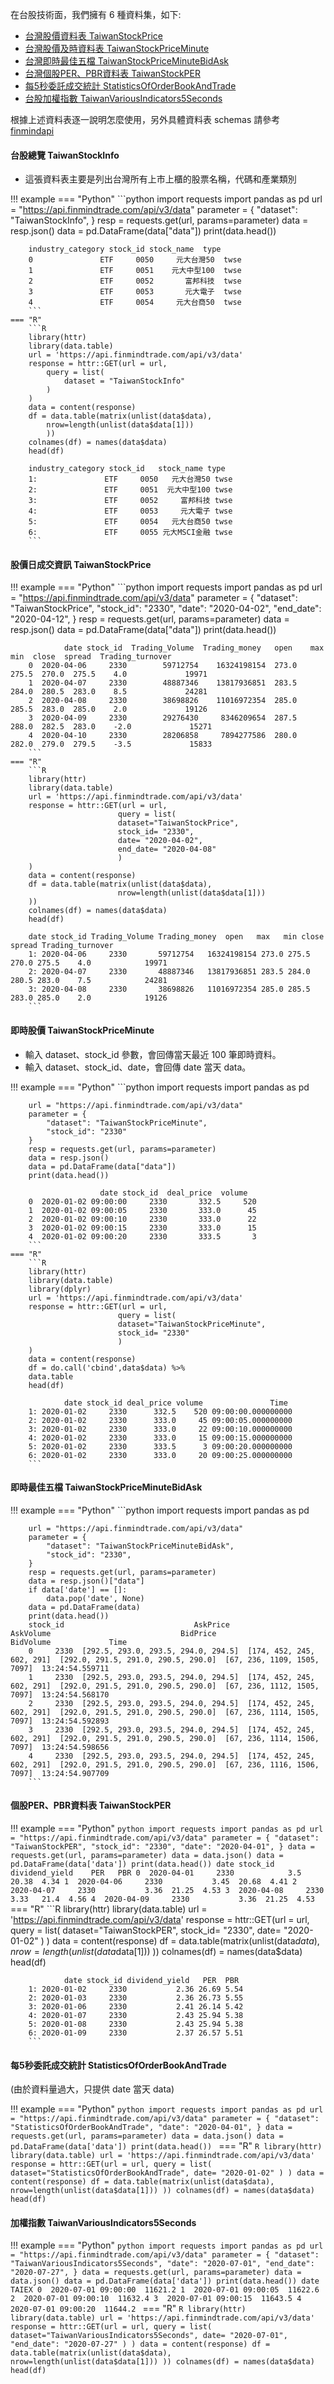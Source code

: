 在台股技術面，我們擁有 6 種資料集，如下:

- [台灣股價資料表 TaiwanStockPrice](https://finmind.github.io/tutor/TaiwanMarket/Technical/#taiwanstockprice)
- [台灣股價及時資料表 TaiwanStockPriceMinute](https://finmind.github.io/tutor/TaiwanMarket/Technical/#taiwanstockpriceminute)
- [台灣即時最佳五檔 TaiwanStockPriceMinuteBidAsk]((https://finmind.github.io/tutor/TaiwanMarket/Technical/#taiwanstockpriceminutebidask))
- [台灣個股PER、PBR資料表 TaiwanStockPER](https://finmind.github.io/tutor/TaiwanMarket/Technical/#perpbr-taiwanstockper)
- [每5秒委託成交統計 StatisticsOfOrderBookAndTrade](https://finmind.github.io/tutor/TaiwanMarket/Technical/#5-statisticsoforderbookandtrade)
- [台股加權指數 TaiwanVariousIndicators5Seconds](https://finmind.github.io/tutor/TaiwanMarket/Technical/#taiwanvariousindicators5seconds)


根據上述資料表逐一說明怎麼使用，另外具體資料表 schemas 請參考 [finmindapi](http://api.finmindtrade.com/docs#/default/method_api_v3_data_get)

#### 台股總覽 TaiwanStockInfo

- 這張資料表主要是列出台灣所有上市上櫃的股票名稱，代碼和產業類別

!!! example
    === "Python"
        ```python
        import requests
        import pandas as pd
        url = "https://api.finmindtrade.com/api/v3/data"
        parameter = {
            "dataset": "TaiwanStockInfo",
        }
        resp = requests.get(url, params=parameter)
        data = resp.json()
        data = pd.DataFrame(data["data"])
        print(data.head())

        industry_category stock_id stock_name  type
        0               ETF     0050     元大台灣50  twse
        1               ETF     0051    元大中型100  twse
        2               ETF     0052       富邦科技  twse
        3               ETF     0053       元大電子  twse
        4               ETF     0054     元大台商50  twse
        ```
    === "R"
        ```R
        library(httr)
        library(data.table)
        url = 'https://api.finmindtrade.com/api/v3/data'
        response = httr::GET(url = url,
            query = list(
                dataset = "TaiwanStockInfo"
            )
        )
        data = content(response)
        df = data.table(matrix(unlist(data$data), 
            nrow=length(unlist(data$data[1]))
            ))
        colnames(df) = names(data$data)
        head(df)

        industry_category stock_id   stock_name type
        1:               ETF     0050   元大台灣50 twse
        2:               ETF     0051  元大中型100 twse
        3:               ETF     0052     富邦科技 twse
        4:               ETF     0053     元大電子 twse
        5:               ETF     0054   元大台商50 twse
        6:               ETF     0055 元大MSCI金融 twse
        ```

#### 股價日成交資訊 TaiwanStockPrice

!!! example
    === "Python"
        ```python
        import requests
        import pandas as pd
        url = "https://api.finmindtrade.com/api/v3/data"
        parameter = {
            "dataset": "TaiwanStockPrice",
            "stock_id": "2330",
            "date": "2020-04-02",
            "end_date": "2020-04-12",
        }
        resp = requests.get(url, params=parameter)
        data = resp.json()
        data = pd.DataFrame(data["data"])
        print(data.head())

                date stock_id  Trading_Volume  Trading_money   open    max    min  close  spread  Trading_turnover
        0  2020-04-06     2330        59712754    16324198154  273.0  275.5  270.0  275.5    4.0             19971
        1  2020-04-07     2330        48887346    13817936851  283.5  284.0  280.5  283.0    8.5             24281
        2  2020-04-08     2330        38698826    11016972354  285.0  285.5  283.0  285.0    2.0             19126
        3  2020-04-09     2330        29276430     8346209654  287.5  288.0  282.5  283.0    -2.0             15271
        4  2020-04-10     2330        28206858     7894277586  280.0  282.0  279.0  279.5    -3.5             15833
        ```
    === "R"
        ```R
        library(httr)
        library(data.table)
        url = 'https://api.finmindtrade.com/api/v3/data'
        response = httr::GET(url = url,
                            query = list(
                            dataset="TaiwanStockPrice",
                            stock_id= "2330",
                            date= "2020-04-02",
                            end_date= "2020-04-08"
                            )
        )
        data = content(response)
        df = data.table(matrix(unlist(data$data), 
                            nrow=length(unlist(data$data[1]))
        ))
        colnames(df) = names(data$data)
        head(df)

        date stock_id Trading_Volume Trading_money  open   max   min close spread Trading_turnover
        1: 2020-04-06     2330       59712754   16324198154 273.0 275.5 270.0 275.5    4.0            19971
        2: 2020-04-07     2330       48887346   13817936851 283.5 284.0 280.5 283.0    7.5            24281
        3: 2020-04-08     2330       38698826   11016972354 285.0 285.5 283.0 285.0    2.0            19126
        ```



#### 即時股價 TaiwanStockPriceMinute

- 輸入 dataset、stock_id 參數，會回傳當天最近 100 筆即時資料。
- 輸入 dataset、stock_id、date，會回傳 date 當天 data。

!!! example
    === "Python"
        ```python
        import requests
        import pandas as pd

        url = "https://api.finmindtrade.com/api/v3/data"
        parameter = {
            "dataset": "TaiwanStockPriceMinute",
            "stock_id": "2330"
        }
        resp = requests.get(url, params=parameter)
        data = resp.json()
        data = pd.DataFrame(data["data"])
        print(data.head())

                        date stock_id  deal_price  volume
        0  2020-01-02 09:00:00     2330       332.5     520
        1  2020-01-02 09:00:05     2330       333.0      45
        2  2020-01-02 09:00:10     2330       333.0      22
        3  2020-01-02 09:00:15     2330       333.0      15
        4  2020-01-02 09:00:20     2330       333.5       3
        ```
    === "R"
        ```R
        library(httr)
        library(data.table)
        library(dplyr)
        url = 'https://api.finmindtrade.com/api/v3/data'
        response = httr::GET(url = url,
                            query = list(
                            dataset="TaiwanStockPriceMinute",
                            stock_id= "2330"
                            )
        )
        data = content(response)
        df = do.call('cbind',data$data) %>%
        data.table
        head(df)

                date stock_id deal_price volume               Time
        1: 2020-01-02     2330      332.5    520 09:00:00.000000000
        2: 2020-01-02     2330      333.0     45 09:00:05.000000000
        3: 2020-01-02     2330      333.0     22 09:00:10.000000000
        4: 2020-01-02     2330      333.0     15 09:00:15.000000000
        5: 2020-01-02     2330      333.5      3 09:00:20.000000000
        6: 2020-01-02     2330      333.0     20 09:00:25.000000000
        ```

#### 即時最佳五檔 TaiwanStockPriceMinuteBidAsk

!!! example
    === "Python"
        ```python
        import requests
        import pandas as pd

        url = "https://api.finmindtrade.com/api/v3/data"
        parameter = {
            "dataset": "TaiwanStockPriceMinuteBidAsk",
            "stock_id": "2330",
        }
        resp = requests.get(url, params=parameter)
        data = resp.json()["data"]
        if data['date'] == []:
            data.pop('date', None)
        data = pd.DataFrame(data)
        print(data.head())
        stock_id                             AskPrice                  AskVolume                             BidPrice                    BidVolume             Time
        0     2330  [292.5, 293.0, 293.5, 294.0, 294.5]  [174, 452, 245, 602, 291]  [292.0, 291.5, 291.0, 290.5, 290.0]  [67, 236, 1109, 1505, 7097]  13:24:54.559711
        1     2330  [292.5, 293.0, 293.5, 294.0, 294.5]  [174, 452, 245, 602, 291]  [292.0, 291.5, 291.0, 290.5, 290.0]  [67, 236, 1112, 1505, 7097]  13:24:54.568170
        2     2330  [292.5, 293.0, 293.5, 294.0, 294.5]  [174, 452, 245, 602, 291]  [292.0, 291.5, 291.0, 290.5, 290.0]  [67, 236, 1114, 1505, 7097]  13:24:54.592893
        3     2330  [292.5, 293.0, 293.5, 294.0, 294.5]  [174, 452, 245, 602, 291]  [292.0, 291.5, 291.0, 290.5, 290.0]  [67, 236, 1114, 1506, 7097]  13:24:54.598656
        4     2330  [292.5, 293.0, 293.5, 294.0, 294.5]  [174, 452, 245, 602, 291]  [292.0, 291.5, 291.0, 290.5, 290.0]  [67, 236, 1116, 1506, 7097]  13:24:54.907709
        ```

#### 個股PER、PBR資料表 TaiwanStockPER

!!! example
    === "Python"
        ```python
        import requests
        import pandas as pd
        url = "https://api.finmindtrade.com/api/v3/data"
        parameter = {
            "dataset": "TaiwanStockPER",
            "stock_id": "2330",
            "date": "2020-04-01",
        }
        data = requests.get(url, params=parameter)
        data = data.json()
        data = pd.DataFrame(data['data'])
        print(data.head())
                date stock_id dividend_yield    PER   PBR
        0  2020-04-01     2330            3.5  20.38  4.34
        1  2020-04-06     2330           3.45  20.68  4.41
        2  2020-04-07     2330           3.36  21.25  4.53
        3  2020-04-08     2330           3.33   21.4  4.56
        4  2020-04-09     2330           3.36  21.25  4.53
        ```
    === "R"
        ```R
        library(httr)
        library(data.table)
        url = 'https://api.finmindtrade.com/api/v3/data'
        response = httr::GET(url = url,
                            query = list(
                            dataset="TaiwanStockPER",
                            stock_id= "2330",
                            date= "2020-01-02"
                            )
        )
        data = content(response)
        df = data.table(matrix(unlist(data$data), 
                            nrow=length(unlist(data$data[1]))
        ))
        colnames(df) = names(data$data)
        head(df)

                date stock_id dividend_yield   PER  PBR
        1: 2020-01-02     2330           2.36 26.69 5.54
        2: 2020-01-03     2330           2.36 26.73 5.55
        3: 2020-01-06     2330           2.41 26.14 5.42
        4: 2020-01-07     2330           2.43 25.94 5.38
        5: 2020-01-08     2330           2.43 25.94 5.38
        6: 2020-01-09     2330           2.37 26.57 5.51
        ```


#### 每5秒委託成交統計 StatisticsOfOrderBookAndTrade
(由於資料量過大，只提供 date 當天 data)

!!! example
    === "Python"
        ```python
        import requests
        import pandas as pd
        url = "https://api.finmindtrade.com/api/v3/data"
        parameter = {
            "dataset": "StatisticsOfOrderBookAndTrade",
            "date": "2020-04-01",
        }
        data = requests.get(url, params=parameter)
        data = data.json()
        data = pd.DataFrame(data['data'])
        print(data.head())
        ```
    === "R"
        ```R
        library(httr)
        library(data.table)
        url = 'https://api.finmindtrade.com/api/v3/data'
        response = httr::GET(url = url,
                            query = list(
                            dataset="StatisticsOfOrderBookAndTrade",
                            date= "2020-01-02"
                            )
        )
        data = content(response)
        df = data.table(matrix(unlist(data$data), 
                            nrow=length(unlist(data$data[1]))
        ))
        colnames(df) = names(data$data)
        head(df)
        ```


#### 加權指數 TaiwanVariousIndicators5Seconds

!!! example
    === "Python"
        ```python
        import requests
        import pandas as pd
        url = "https://api.finmindtrade.com/api/v3/data"
        parameter = {
            "dataset": "TaiwanVariousIndicators5Seconds",
            "date": "2020-07-01",
            "end_date": "2020-07-27",
        }
        data = requests.get(url, params=parameter)
        data = data.json()
        data = pd.DataFrame(data['data'])
        print(data.head())
                        date    TAIEX
        0  2020-07-01 09:00:00  11621.2
        1  2020-07-01 09:00:05  11622.6
        2  2020-07-01 09:00:10  11632.4
        3  2020-07-01 09:00:15  11643.5
        4  2020-07-01 09:00:20  11644.2
        ```
    === "R"
        ```R
        library(httr)
        library(data.table)
        url = 'https://api.finmindtrade.com/api/v3/data'
        response = httr::GET(url = url,
                            query = list(
                            dataset="TaiwanVariousIndicators5Seconds",
                            date= "2020-07-01",
                            "end_date": "2020-07-27"
                            )
        )
        data = content(response)
        df = data.table(matrix(unlist(data$data), 
                            nrow=length(unlist(data$data[1]))
        ))
        colnames(df) = names(data$data)
        head(df)
        ```

